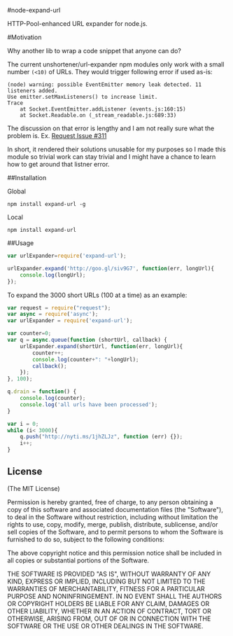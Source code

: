 #node-expand-url

HTTP-Pool-enhanced URL expander for node.js.

#Motivation

Why another lib to wrap a code snippet that anyone can do?

The current unshortener/url-expander npm modules only work with a small number `(<10)` of URLs. They would trigger following error if used as-is:

````
(node) warning: possible EventEmitter memory leak detected. 11 listeners added. 
Use emitter.setMaxListeners() to increase limit.
Trace
    at Socket.EventEmitter.addListener (events.js:160:15)
    at Socket.Readable.on (_stream_readable.js:689:33)
````

The discussion on that error is lengthy and I am not really sure what the problem is. Ex. [Request Issue #311](https://github.com/mikeal/request/issues/311)

In short, it rendered their solutions unusable for my purposes so I made this module so trivial work can stay trivial and I might have a chance to learn how to get around that listner error.


##Installation

Global
```
npm install expand-url -g
```

Local
```
npm install expand-url
```

##Usage

```JavaScript
var urlExpander=require('expand-url');

urlExpander.expand('http://goo.gl/siv9G7', function(err, longUrl){
	console.log(longUrl);
});
```

To expand the 3000 short URLs (100 at a time) as an example:

```JavaScript
var request = require("request");
var async = require('async');
var urlExpander = require('expand-url');

var counter=0;
var q = async.queue(function (shortUrl, callback) {
    urlExpander.expand(shortUrl, function(err, longUrl){
        counter++;
        console.log(counter+": "+longUrl);
        callback();
    });
}, 100);

q.drain = function() {
    console.log(counter);
    console.log('all urls have been processed');
}

var i = 0;
while (i< 3000){
	q.push("http://nyti.ms/1jhZLJz", function (err) {});
    i++;
}
```


## License

(The MIT License)

Permission is hereby granted, free of charge, to any person obtaining a copy
of this software and associated documentation files (the "Software"), to deal
in the Software without restriction, including without limitation the rights
to use, copy, modify, merge, publish, distribute, sublicense, and/or sell
copies of the Software, and to permit persons to whom the Software is
furnished to do so, subject to the following conditions:

The above copyright notice and this permission notice shall be included in
all copies or substantial portions of the Software.

THE SOFTWARE IS PROVIDED "AS IS", WITHOUT WARRANTY OF ANY KIND, EXPRESS OR
IMPLIED, INCLUDING BUT NOT LIMITED TO THE WARRANTIES OF MERCHANTABILITY,
FITNESS FOR A PARTICULAR PURPOSE AND NONINFRINGEMENT. IN NO EVENT SHALL THE
AUTHORS OR COPYRIGHT HOLDERS BE LIABLE FOR ANY CLAIM, DAMAGES OR OTHER
LIABILITY, WHETHER IN AN ACTION OF CONTRACT, TORT OR OTHERWISE, ARISING FROM,
OUT OF OR IN CONNECTION WITH THE SOFTWARE OR THE USE OR OTHER DEALINGS IN
THE SOFTWARE.


